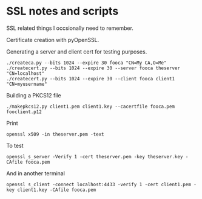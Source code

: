 SSL notes and scripts
=====================

SSL related things I occsionally need to remember.

Certificate creation with pyOpenSSL.

Generating a server and client cert for testing purposes.

    ./createca.py --bits 1024 --expire 30 fooca "CN=My CA,O=Me"
    ./createcert.py --bits 1024 --expire 30 --server fooca theserver "CN=localhost"
    ./createcert.py --bits 1024 --expire 30 --client fooca client1 "CN=myusername"

Building a PKCS12 file

    ./makepkcs12.py client1.pem client1.key --cacertfile fooca.pem fooclient.p12

Print

    openssl x509 -in theserver.pem -text

To test

    openssl s_server -Verify 1 -cert theserver.pem -key theserver.key -CAfile fooca.pem

And in another terminal

    openssl s_client -connect localhost:4433 -verify 1 -cert client1.pem -key client1.key -CAfile fooca.pem
